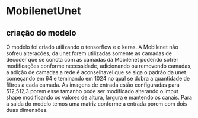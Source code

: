 # MobilenetUnet
## criação do modelo
O modelo foi criado utilizando o tensorflow e o keras. A Mobilenet não sofreu alterações, da unet forem utilizadas somente as camadas de decoder que se concta com as camadas da Mobilenet podendo sofrer modificações conforme necessidade, adicionando ou removendo camadas, a adição de camadas a rede é aconselhavel que se siga o padrão da unet começando em 64 e teminando em 1024 no qual se dobra a quantidade de filtros a cada camada. As imagens de entrada estão configuradas para 512,512,3 porem esse tamanho pode ser modificado alterando o imput shape modificando os valores de altura, largura e mantendo os canais. Para a saida do modelo temos uma matriz conforme a entrada porem com dois duas dimensões.